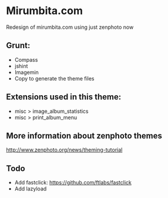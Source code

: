 Mirumbita.com
========================
Redesign of mirumbita.com using just zenphoto now

Grunt:
------
* Compass
* jshint
* Imagemin
* Copy to generate the theme files

Extensions used in this theme:
------------------------------
* misc > image_album_statistics
* misc > print_album_menu

More information about zenphoto themes
--------------------------------------
http://www.zenphoto.org/news/theming-tutorial

Todo
----
* Add fastclick: https://github.com/ftlabs/fastclick
* Add lazyload

